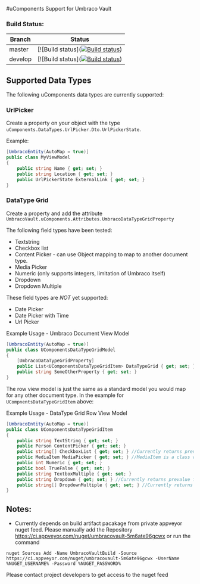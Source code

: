 #uComponents Support for Umbraco Vault

### Build Status:

| Branch | Status |
| ------ | ------ |
| master | [![Build status]([![Build status](https://ci.appveyor.com/api/projects/status/ud0kc1si9ho0asor?svg=true)](https://ci.appveyor.com/project/kensykora/umbracovault-ucomponents)) |
| develop | [![Build status]([![Build status](https://ci.appveyor.com/api/projects/status/ud0kc1si9ho0asor/branch/develop?svg=true)](https://ci.appveyor.com/project/kensykora/umbracovault-ucomponents/branch/develop)) |

## Supported Data Types

The following uComponents data types are currently supported:

### UrlPicker

Create a property on your object with the type `uComponents.DataTypes.UrlPicker.Dto.UrlPickerState`.

Example:
```csharp
[UmbracoEntity(AutoMap = true)]
public class MyViewModel
{
    public string Name { get; set; }
    public string Location { get; set; }
    public UrlPickerState ExternalLink { get; set; }
}
```

### DataType Grid

Create a property and add the attribute `UmbracoVault.uComponents.Attributes.UmbracoDataTypeGridProperty`

The following field types have been tested:

 * Textstring
 * Checkbox list
 * Content Picker - can use Object mapping to map to another document type.
 * Media Picker
 * Numeric (only supports integers, limitation of Umbraco itself)
 * Dropdown
 * Dropdown Multiple

These field types are _NOT_ yet supported:

 * Date Picker
 * Date Picker with Time
 * Url Picker

Example Usage - Umbraco Document View Model
```csharp
[UmbracoEntity(AutoMap = true)]
public class UComponentsDataTypeGridModel
{        
    [UmbracoDataTypeGridProperty]
    public List<UComponentsDataTypeGridItem> DataTypeGrid { get; set; }
    public string SomeOtherProperty { get; set; }
}
```

The row view model is just the same as a standard model you would map for any other document type. In the example for `UCompnentsDataTypeGridItem` above:

Example Usage - DataType Grid Row View Model
```csharp
[UmbracoEntity(AutoMap = true)]
public class UComponentsDataTypeGridItem
{
    public string TextString { get; set; }
    public Person ContentPicker { get; set; }
    public string[] CheckboxList { get; set; } //Currently returns prevalue from Umbraco http://bit.ly/1qWCPXO
    public MediaItem MediaPicker { get; set; } //MediaItem is a class with the `UmbracoMediaEntity` attribute
    public int Numeric { get; set; }
    public bool TrueFalse { get; set; }
    public string TextboxMultiple { get; set; }
    public string Dropdown { get; set; } //Currently returns prevalue from Umbraco http://bit.ly/1qWCPXO
    public string[] DropdownMultiple { get; set; } //Currently returns prevalue from Umbraco http://bit.ly/1qWCPXO
}
```

## Notes:

 * Currently depends on build artifact pacakage from private appveyor nuget feed. Please manually add the Repository <https://ci.appveyor.com/nuget/umbracovault-5m6ate96gcwx> or run the command

```
nuget Sources Add -Name UmbracoVaultBuild -Source https://ci.appveyor.com/nuget/umbracovault-5m6ate96gcwx -UserName %NUGET_USERNAME% -Password %NUGET_PASSWORD%
```

Please contact project developers to get access to the nuget feed

